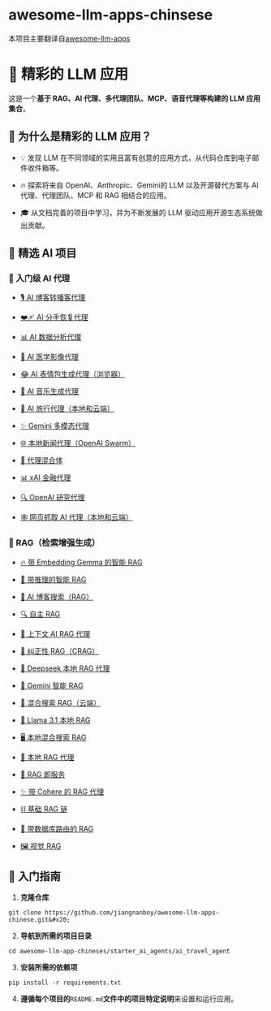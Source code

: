 # awesome-llm-apps-chinsese
本项目主要翻译自[awesome-llm-apps](https://github.com/Shubhamsaboo/awesome-llm-apps)

# 🌟 精彩的 LLM 应用

这是一个**基于 RAG、AI 代理、多代理团队、MCP、语音代理等构建的 LLM 应用集合**。

## 🤔 为什么是精彩的 LLM 应用？

* 💡 发现 LLM 在不同领域的实用且富有创意的应用方式，从代码仓库到电子邮件收件箱等。

* 🔥 探索将来自 OpenAI、Anthropic、Gemini的 LLM 以及开源替代方案与 AI 代理、代理团队、MCP 和 RAG 相结合的应用。

* 🎓 从文档完善的项目中学习，并为不断发展的 LLM 驱动应用开源生态系统做出贡献。

## 📂 精选 AI 项目

### 🌱 入门级 AI 代理

* [🎙️ AI 博客转播客代理](starter_ai_agents/ai_blog_to_podcast_agent/)

* [❤️‍🩹 AI 分手恢复代理](starter_ai_agents/ai_breakup_recovery_agent/)

* [📊 AI 数据分析代理](starter_ai_agents/ai_data_analysis_agent/)

* [🩻 AI 医学影像代理](starter_ai_agents/ai_medical_imaging_agent/)

* [😂 AI 表情包生成代理（浏览器）](starter_ai_agents/ai_meme_generator_agent_browseruse/)

* [🎵 AI 音乐生成代理](starter_ai_agents/ai_music_generator_agent/)

* [🛫 AI 旅行代理（本地和云端）](starter_ai_agents/ai_travel_agent/)

* [✨ Gemini 多模态代理](starter_ai_agents/gemini_multimodal_agent_demo/)

* [🌐 本地新闻代理（OpenAI Swarm）](starter_ai_agents/local_news_agent_openai_swarm/)

* [🔄 代理混合体](starter_ai_agents/mixture_of_agents/)

* [📊 xAI 金融代理](starter_ai_agents/xai_finance_agent/)

* [🔍 OpenAI 研究代理](starter_ai_agents/opeani_research_agent/)

* [🕸️ 网页抓取 AI 代理（本地和云端）](starter_ai_agents/web_scrapping_ai_agent/)

### 📀 RAG（检索增强生成）

* [🔥 带 Embedding Gemma 的智能 RAG](rag_tutorials/agentic_rag_embedding_gemma)

* [🧐 带推理的智能 RAG](rag_tutorials/agentic_rag_with_reasoning/)

* [📰 AI 博客搜索（RAG）](rag_tutorials/ai_blog_search/)

* [🔍 自主 RAG](rag_tutorials/autonomous_rag/)

* [🔄 上下文 AI RAG 代理](rag_tutorials/contextualai_rag_agent/)

* [🔄 纠正性 RAG（CRAG）](rag_tutorials/corrective_rag/)

* [🐋 Deepseek 本地 RAG 代理](rag_tutorials/deepseek_local_rag_agent/)

* [🤔 Gemini 智能 RAG](rag_tutorials/gemini_agentic_rag/)

* [👀 混合搜索 RAG（云端）](rag_tutorials/hybrid_search_rag/)

* [🔄 Llama 3.1 本地 RAG](rag_tutorials/llama3.1_local_rag/)

* [🖥️ 本地混合搜索 RAG](rag_tutorials/local_hybrid_search_rag/)

* [🦙 本地 RAG 代理](rag_tutorials/local_rag_agent/)

* [🧩 RAG 即服务](rag_tutorials/rag-as-a-service/)

* [✨ 带 Cohere 的 RAG 代理](rag_tutorials/rag_agent_cohere/)

* [⛓️ 基础 RAG 链](rag_tutorials/rag_chain/)

* [📠 带数据库路由的 RAG](rag_tutorials/rag_database_routing/)

* [🖼️ 视觉 RAG](rag_tutorials/vision_rag/)

## 🚀 入门指南

1. **克隆仓库**

```
git clone https://github.com/jiangnanboy/awesome-llm-apps-chinese.git&#x20;
```

2. **导航到所需的项目目录**

```
cd awesome-llm-app-chineses/starter_ai_agents/ai_travel_agent
```

3. **安装所需的依赖项**

```
pip install -r requirements.txt
```

4. **遵循每个项目的**`README.md`**文件中的项目特定说明**来设置和运行应用。

